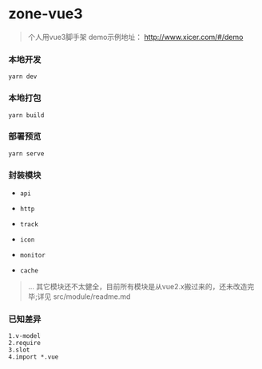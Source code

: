 # zone-vue3

> 个人用vue3脚手架 demo示例地址： http://www.xicer.com/#/demo

### 本地开发

    yarn dev

### 本地打包

    yarn build

### 部署预览

    yarn serve

### 封装模块

*     api
*     http
*     track
*     icon
*     monitor
*     cache

> ... 其它模块还不太健全，目前所有模块是从vue2.x搬过来的，还未改造完毕;详见 src/module/readme.md

### 已知差异

    1.v-model
    2.require
    3.slot
    4.import *.vue